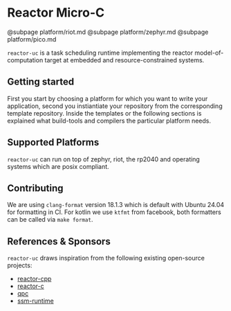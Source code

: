 Reactor Micro-C 
====================

@subpage platform/riot.md
@subpage platform/zephyr.md
@subpage platform/pico.md

`reactor-uc` is a task scheduling runtime implementing the reactor
model-of-computation target at embedded and resource-constrained systems.

## Getting started

First you start by choosing a platform for which you want to write your application, second 
you instiantiate your repository from the corresponding template repository. Inside the templates
or the following sections is explained what build-tools and compilers the particular platform needs.

## Supported Platforms

`reactor-uc` can run on top of zephyr, riot, the rp2040 and operating systems which are posix compliant.

## Contributing

We are using `clang-format` version 18.1.3 which is default with Ubuntu 24.04 for formatting in CI. For kotlin we use `ktfmt` from facebook, both formatters can be called via `make format`.

## References & Sponsors

`reactor-uc` draws inspiration from the following existing open-source projects:

- [reactor-cpp](https://github.com/lf-lang/reactor-cpp)
- [reactor-c](https://github.com/lf-lang/reactor-c)
- [qpc](https://github.com/QuantumLeaps/qpc)
- [ssm-runtime](https://github.com/QuantumLeaps/qpc)

